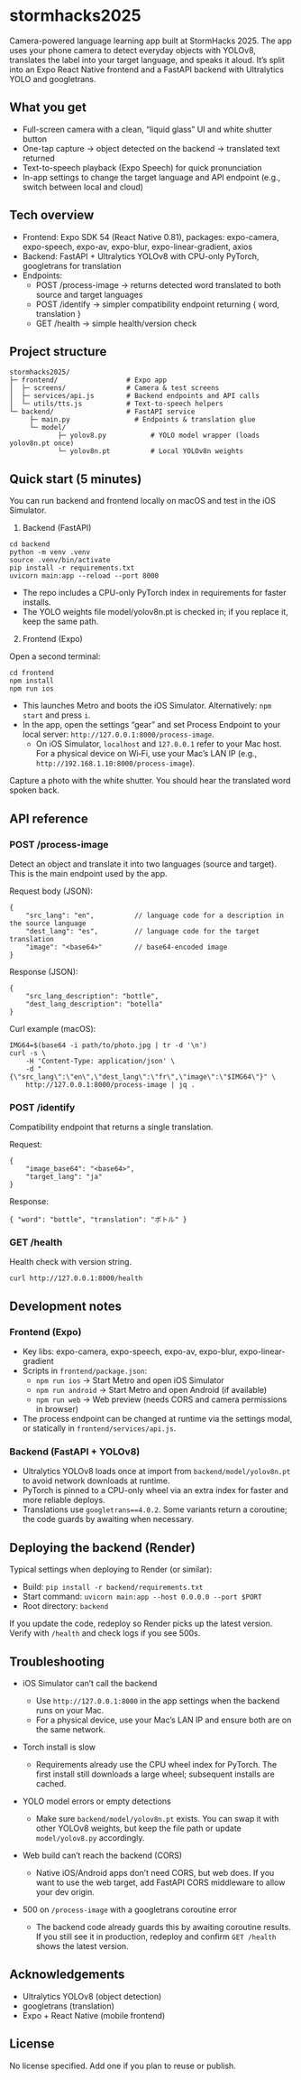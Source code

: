 # stormhacks2025

Camera-powered language learning app built at StormHacks 2025. The app uses your phone camera to detect everyday objects with YOLOv8, translates the label into your target language, and speaks it aloud. It’s split into an Expo React Native frontend and a FastAPI backend with Ultralytics YOLO and googletrans.

## What you get

- Full-screen camera with a clean, “liquid glass” UI and white shutter button
- One-tap capture → object detected on the backend → translated text returned
- Text-to-speech playback (Expo Speech) for quick pronunciation
- In-app settings to change the target language and API endpoint (e.g., switch between local and cloud)

## Tech overview

- Frontend: Expo SDK 54 (React Native 0.81), packages: expo-camera, expo-speech, expo-av, expo-blur, expo-linear-gradient, axios
- Backend: FastAPI + Ultralytics YOLOv8 with CPU-only PyTorch, googletrans for translation
- Endpoints:
  - POST /process-image → returns detected word translated to both source and target languages
  - POST /identify → simpler compatibility endpoint returning { word, translation }
  - GET /health → simple health/version check

## Project structure

```
stormhacks2025/
├─ frontend/                 # Expo app
│  ├─ screens/               # Camera & test screens
│  ├─ services/api.js        # Backend endpoints and API calls
│  └─ utils/tts.js           # Text-to-speech helpers
└─ backend/                  # FastAPI service
	 ├─ main.py                # Endpoints & translation glue
	 └─ model/
			├─ yolov8.py           # YOLO model wrapper (loads yolov8n.pt once)
			└─ yolov8n.pt          # Local YOLOv8n weights
```

## Quick start (5 minutes)

You can run backend and frontend locally on macOS and test in the iOS Simulator.

1. Backend (FastAPI)

```
cd backend
python -m venv .venv
source .venv/bin/activate
pip install -r requirements.txt
uvicorn main:app --reload --port 8000
```

- The repo includes a CPU-only PyTorch index in requirements for faster installs.
- The YOLO weights file model/yolov8n.pt is checked in; if you replace it, keep the same path.

2. Frontend (Expo)

Open a second terminal:

```
cd frontend
npm install
npm run ios
```

- This launches Metro and boots the iOS Simulator. Alternatively: `npm start` and press `i`.
- In the app, open the settings “gear” and set Process Endpoint to your local server: `http://127.0.0.1:8000/process-image`.
  - On iOS Simulator, `localhost` and `127.0.0.1` refer to your Mac host. For a physical device on Wi‑Fi, use your Mac’s LAN IP (e.g., `http://192.168.1.10:8000/process-image`).

Capture a photo with the white shutter. You should hear the translated word spoken back.

## API reference

### POST /process-image

Detect an object and translate it into two languages (source and target). This is the main endpoint used by the app.

Request body (JSON):

```
{
	"src_lang": "en",          // language code for a description in the source language
	"dest_lang": "es",         // language code for the target translation
	"image": "<base64>"        // base64-encoded image
}
```

Response (JSON):

```
{
	"src_lang_description": "bottle",
	"dest_lang_description": "botella"
}
```

Curl example (macOS):

```
IMG64=$(base64 -i path/to/photo.jpg | tr -d '\n')
curl -s \
	-H 'Content-Type: application/json' \
	-d "{\"src_lang\":\"en\",\"dest_lang\":\"fr\",\"image\":\"$IMG64\"}" \
	http://127.0.0.1:8000/process-image | jq .
```

### POST /identify

Compatibility endpoint that returns a single translation.

Request:

```
{
	"image_base64": "<base64>",
	"target_lang": "ja"
}
```

Response:

```
{ "word": "bottle", "translation": "ボトル" }
```

### GET /health

Health check with version string.

```
curl http://127.0.0.1:8000/health
```

## Development notes

### Frontend (Expo)

- Key libs: expo-camera, expo-speech, expo-av, expo-blur, expo-linear-gradient
- Scripts in `frontend/package.json`:
  - `npm run ios` → Start Metro and open iOS Simulator
  - `npm run android` → Start Metro and open Android (if available)
  - `npm run web` → Web preview (needs CORS and camera permissions in browser)
- The process endpoint can be changed at runtime via the settings modal, or statically in `frontend/services/api.js`.

### Backend (FastAPI + YOLOv8)

- Ultralytics YOLOv8 loads once at import from `backend/model/yolov8n.pt` to avoid network downloads at runtime.
- PyTorch is pinned to a CPU-only wheel via an extra index for faster and more reliable deploys.
- Translations use `googletrans==4.0.2`. Some variants return a coroutine; the code guards by awaiting when necessary.

## Deploying the backend (Render)

Typical settings when deploying to Render (or similar):

- Build: `pip install -r backend/requirements.txt`
- Start command: `uvicorn main:app --host 0.0.0.0 --port $PORT`
- Root directory: `backend`

If you update the code, redeploy so Render picks up the latest version. Verify with `/health` and check logs if you see 500s.

## Troubleshooting

- iOS Simulator can’t call the backend

  - Use `http://127.0.0.1:8000` in the app settings when the backend runs on your Mac.
  - For a physical device, use your Mac’s LAN IP and ensure both are on the same network.

- Torch install is slow

  - Requirements already use the CPU wheel index for PyTorch. The first install still downloads a large wheel; subsequent installs are cached.

- YOLO model errors or empty detections

  - Make sure `backend/model/yolov8n.pt` exists. You can swap it with other YOLOv8 weights, but keep the file path or update `model/yolov8.py` accordingly.

- Web build can’t reach the backend (CORS)

  - Native iOS/Android apps don’t need CORS, but web does. If you want to use the web target, add FastAPI CORS middleware to allow your dev origin.

- 500 on `/process-image` with a googletrans coroutine error
  - The backend code already guards this by awaiting coroutine results. If you still see it in production, redeploy and confirm `GET /health` shows the latest version.

## Acknowledgements

- Ultralytics YOLOv8 (object detection)
- googletrans (translation)
- Expo + React Native (mobile frontend)

## License

No license specified. Add one if you plan to reuse or publish.
